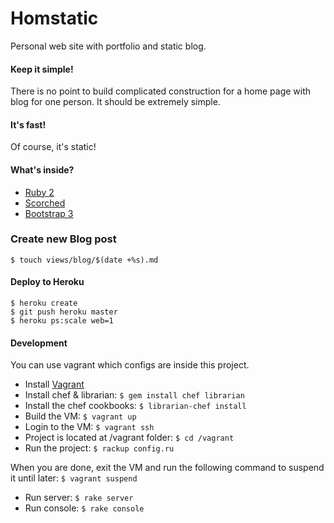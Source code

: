 Homstatic
========
Personal web site with portfolio and static blog.

#### Keep it simple!
There is no point to build complicated construction for a home page with blog for one person. It should be extremely simple.

#### It's fast!
Of course, it's static!

#### What's inside?
* [Ruby 2](http://www.ruby-lang.org)
* [Scorched](http://scorchedrb.com) 
* [Bootstrap 3](http://twitter.github.io/bootstrap/)
 
### Create new Blog post
`$ touch views/blog/$(date +%s).md`

#### Deploy to Heroku

    $ heroku create
    $ git push heroku master
    $ heroku ps:scale web=1

#### Development
You can use vagrant which configs are inside this project.

* Install [Vagrant](http://vagrantup.com)
* Install chef & librarian: `$ gem install chef librarian`
* Install the chef cookbooks: `$ librarian-chef install`
* Build the VM: `$ vagrant up`
* Login to the VM: `$ vagrant ssh`
* Project is located at /vagrant folder: `$ cd /vagrant`
* Run the project: `$ rackup config.ru`

When you are done, exit the VM and run the following command to suspend it until later: `$ vagrant suspend`

* Run server: `$ rake server`
* Run console: `$ rake console`
